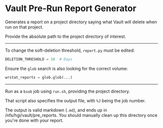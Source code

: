 # Vault Pre-Run Report Generator

Generates a report on a project directory saying what Vault will delete when run on that project.

Provide the absolute path to the project directory of interest.

---

To change the soft-deletion threshold, `report.py` must be edited:

```python
DELETION_THRESHOLD = 10  # Days
```

Ensure the `glob` search is also looking for the correct volume:

```python
wrstat_reports = glob.glob(...)
```

---

Run as a `bsub` job using `run.sh`, providing the project directory.

That script also specifies the output file, with `%J` being the job number.

The output is valid markdown (`.md`), and ends up in /nfs/hgi/vault/pre_reports.
You should manually clean up this directory once you're done with your report.
